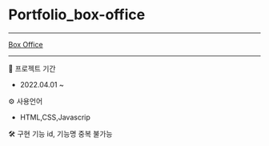 # Portfolio_box-office
***
[Box Office](https://mingnana.github.io/Portfolio_box-office/mainPage.html)


***
📆 프로젝트 기간
* 2022.04.01 ~

⚙ 사용언어
* HTML,CSS,Javascrip 

🛠 구현 기능
id, 기능명 중복 불가능

